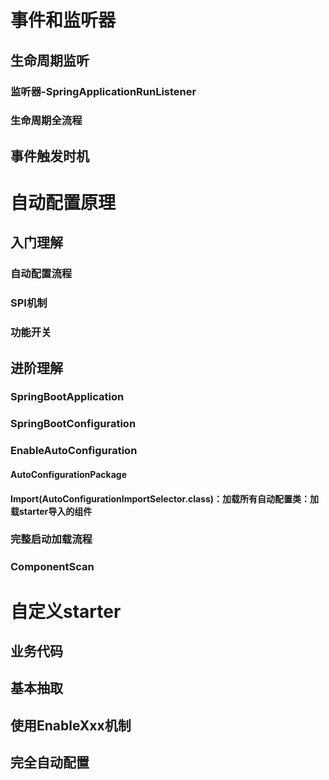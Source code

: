 # 事件和监听器
## 生命周期监听
### 监听器-SpringApplicationRunListener
### 生命周期全流程

## 事件触发时机
# 自动配置原理
## 入门理解
### 自动配置流程
### SPI机制
### 功能开关
## 进阶理解
### SpringBootApplication
### SpringBootConfiguration
### EnableAutoConfiguration
#### AutoConfigurationPackage
#### Import(AutoConfigurationImportSelector.class)：加载所有自动配置类：加载starter导入的组件
### 完整启动加载流程
### ComponentScan
# 自定义starter
## 业务代码
## 基本抽取
## 使用EnableXxx机制
## 完全自动配置